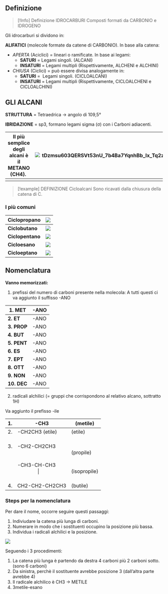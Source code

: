 ## Definizione


> [!Info] Definizione IDROCARBURI
> Composti formati da CARBONIO e IDROGENO

Gli idrocarburi si dividono in:

**ALIFATICI** (molecole formate da catene di CARBONIO). In base alla catena:
- *APERTA* (Aciclici) = lineari o ramificate. In base ai legami:
	- **SATURI** = Legami singoli. (ALCANI)
	- **INSATURI** = Legami multipli (Rispettivamente, ALCHENI e ALCHINI)
- *CHIUSA* (Ciclici) = può essere divisa analogamente in:
	- **SATURI** =  Legami singoli. (CICLOALCANI)
	- **INSATURI** = Legami multipli (Rispettivamente, CICLOALCHENI e CICLOALCHINI)
    


## GLI ALCANI

**STRUTTURA** = Tetraedrica → angolo di 109,5°

**IBRIDAZIONE** = sp3, formano legami sigma (σ) con i Carboni adiacenti.

| Il più semplice degli alcani è il METANO (CH4).  |  ![tDzmsu603QERSVt53nU_7b4Ba7YqnhBb_lx_Tq2ztehnLa57wsQFgWlAbN00QUoQ7Tcx6D0IOcGdGhCCT9uMDA90VX2vz2gBWo9sY2vvO4ZCm8BSfQFoeaDn_6cepyT72lOJfGgCyJTrv87RcMH_6M0](https://lh7-us.googleusercontent.com/tDzmsu603QERSVt53nU_7b4Ba7YqnhBb_lx_Tq2ztehnLa57wsQFgWlAbN00QUoQ7Tcx6D0IOcGdGhCCT9uMDA90VX2vz2gBWo9sY2vvO4ZCm8BSfQFoeaDn_6cepyT72lOJfGgCyJTrv87RcMH_6M0) |
| --- | --- |
|  |  |


> [!example] DEFINIZIONE Cicloalcani 
> Sono ricavati dalla chiusura della catena di C.


### I più comuni

  

| Ciclopropano<br> | ![](https://lh7-us.googleusercontent.com/6KTMBBpwsuCRdrBjxI01ZFZVOlNexi_Za01xseqYazr3vr1GdY_GKUz5E3Ggl8-M3ckH82maj4AN4osIKGW_zu8U8RQifMwELVdE1pwrYDKCkxeIbhDSMgX_reEjUG87NURIM8upvememmp-jHX3QlY) |
| ---- | ---- |
| **Ciclobutano** | ![](https://lh7-us.googleusercontent.com/mTf9Du-KBvuka4SM4GCU3DK_Bw_HthRb3jljTdyE_-OyOkRYMusy45Bu5u7FhQ5NYQ11O2Ul4OGCCAiNsPINTzmYKa-882y6Vr7MDOmTJjaiaNKfOb5I6JnR63Yprtc3ExexVzqFsXUFo2rfWsMgmyE) |
| **Ciclopentano** | **![](https://lh7-us.googleusercontent.com/PFTqlDqjL7-3UeG_UlfyGoi-KgwRIeR-EcCNnoOzmdJbADE0ugZ9iI6gX4LBPS5mVpVmA1172kGASRz6kaYvQBwWS6pGNnsSozhqDmm4qFugOE784urnYtDtJD3xRcxAVpwk2bIkzAxJAQnkyVsJNWA)** |
| **Cicloesano** | **![](https://lh7-us.googleusercontent.com/sZclg5RbNr-Mij5jhNl5fxCc__64iMHB5_d2YVMnbPvfpew3nShJLRAtF6bHiAWKS_JNf8B9ZilnyJaCW3MfRe6bIi1nvJmVZoo-2_qpMMdvMSAKQaK1HNBkFnYxrkpy9BG5pI8esHTjcb6RivcG3K4)** |
| **Cicloeptano** | **![](https://lh7-us.googleusercontent.com/80TXzTA7YhTWjvzqzXxld07J9sDvgP3PnaM-dnc59RFvTW5HUiV2q1cGah7Y3kfKMtCf_DvBF8A4A8THWGsXOxvfXGIga--QdKaTo0t80jhM3iXVos6nntgrXs_9T8sa583MerAGFBdQwzC4pHpPmw8)** |

## Nomenclatura 

**Vanno memorizzati:**
1. prefissi del numero di carboni presente nella molecola:
A tutti questi ci va aggiunto il suffisso -ANO

| **1. MET** | -ANO |
| ---- | ---- |
| **2. ET** | -ANO |
| **3. PROP** | -ANO |
| **4. BUT** | -ANO |
| **5. PENT** | -ANO |
| **6. ES<br>** | -ANO |
| **7. EPT<br>** | -ANO |
| **8. OTT<br>** | -ANO |
| **9. NON** | -ANO |
| **10. DEC** | -ANO |

2) radicali alchilici (= gruppi che corrispondono al relativo alcano, sottratto 1H)

Va aggiunto il prefisso -ile

| 1.<br> | -CH3  | (metile) |
| ---- | ---- | ---- |
| 2. <br> | -CH2CH3 (etile) | (etile) |
| 3.<br>  <br><br><br>  <br> | <br>-CH2-CH2CH3 <br><br><br>-CH3-CH-CH3<br>               \|       <br>       | <br>(propile)<br><br><br>(isopropile) |
| 4. | CH2-CH2-CH2CH3  | (butile) |

### Steps per la nomenclatura

Per dare il nome, occorre seguire questi passaggi:

1. Indiviudare la catena più lunga di carboni.
2. Numerare in modo che i sostituenti occupino la posizione più bassa.
3. Individua i radicali alchilici e la posizione.
  
![](https://lh7-us.googleusercontent.com/sdnF9NjGsOMKSZHXklsDzgGlP6QOlIl_-zBhJ5tkYenORHx8hJm1ATEbDHH3q6zM7AY0tTb0my3aolNQMJ-CjkSM4ZrlrVPz1K0VxzHIpVK6xpssN-wNiRWgEe8SZVORO_iGlNssNHh4sykinZUgQsE)  

Seguendo i 3 procedimenti:

1. La catena più lunga è partendo da destra 4 carboni più 2 carboni sotto. (sono 6 carboni)
2. Da sinistra, perchè il sostituente avrebbe posizione 3 (dall’altra parte avrebbe 4)
3. Il radicale alchilico è CH3 → METILE
4. 3metile-esano